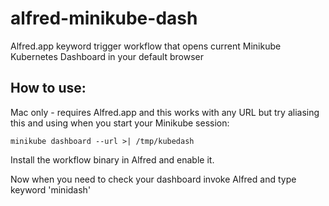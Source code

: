 # alfred-minikube-dash

Alfred.app keyword trigger workflow that opens current Minikube Kubernetes Dashboard in your default browser

## How to use:

Mac only - requires Alfred.app and this works with any URL but try aliasing this and using when you start your Minikube session:

```
minikube dashboard --url >| /tmp/kubedash
```

Install the workflow binary in Alfred and enable it.

Now when you need to check your dashboard invoke Alfred and type keyword 'minidash'
